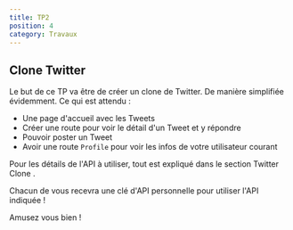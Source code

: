 ```yaml
---
title: TP2
position: 4
category: Travaux
---
```


## Clone Twitter

Le but de ce TP va être de créer un clone de Twitter. De manière simplifiée évidemment.
Ce qui est attendu :

- Une page d'accueil avec les Tweets
- Créer une route pour voir le détail d'un Tweet et y répondre
- Pouvoir poster un Tweet
- Avoir une route <code>Profile</code> pour voir les infos de votre utilisateur courant

Pour les détails de l'API à utiliser, tout est expliqué dans le section <nuxt-link to="/twitterApi">Twitter Clone</nuxt-link> .

Chacun de vous recevra une clé d'API personnelle pour utiliser l'API indiquée !

Amusez vous bien !
